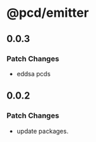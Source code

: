 # @pcd/emitter

## 0.0.3

### Patch Changes

- eddsa pcds

## 0.0.2

### Patch Changes

- update packages.
